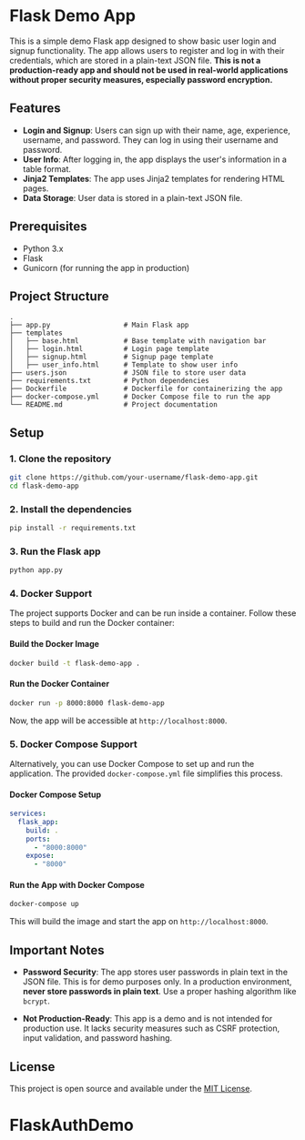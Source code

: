 # Flask Demo App

This is a simple demo Flask app designed to show basic user login and signup functionality. The app allows users to register and log in with their credentials, which are stored in a plain-text JSON file. **This is not a production-ready app and should not be used in real-world applications without proper security measures, especially password encryption.**

## Features

- **Login and Signup**: Users can sign up with their name, age, experience, username, and password. They can log in using their username and password.
- **User Info**: After logging in, the app displays the user's information in a table format.
- **Jinja2 Templates**: The app uses Jinja2 templates for rendering HTML pages.
- **Data Storage**: User data is stored in a plain-text JSON file.

## Prerequisites

- Python 3.x
- Flask
- Gunicorn (for running the app in production)

## Project Structure

```
.
├── app.py                  # Main Flask app
├── templates
│   ├── base.html           # Base template with navigation bar
│   ├── login.html          # Login page template
│   ├── signup.html         # Signup page template
│   ├── user_info.html      # Template to show user info
├── users.json              # JSON file to store user data
├── requirements.txt        # Python dependencies
├── Dockerfile              # Dockerfile for containerizing the app
├── docker-compose.yml      # Docker Compose file to run the app
└── README.md               # Project documentation
```

## Setup

### 1. Clone the repository

```bash
git clone https://github.com/your-username/flask-demo-app.git
cd flask-demo-app
```

### 2. Install the dependencies

```bash
pip install -r requirements.txt
```

### 3. Run the Flask app

```bash
python app.py
```

### 4. Docker Support

The project supports Docker and can be run inside a container. Follow these steps to build and run the Docker container:

#### Build the Docker Image

```bash
docker build -t flask-demo-app .
```

#### Run the Docker Container

```bash
docker run -p 8000:8000 flask-demo-app
```

Now, the app will be accessible at `http://localhost:8000`.

### 5. Docker Compose Support

Alternatively, you can use Docker Compose to set up and run the application. The provided `docker-compose.yml` file simplifies this process.

#### Docker Compose Setup

```yaml
services:
  flask_app:
    build: .
    ports:
      - "8000:8000"
    expose:
      - "8000"
```

#### Run the App with Docker Compose

```bash
docker-compose up
```

This will build the image and start the app on `http://localhost:8000`.

## Important Notes

- **Password Security**: The app stores user passwords in plain text in the JSON file. This is for demo purposes only. In a production environment, **never store passwords in plain text**. Use a proper hashing algorithm like `bcrypt`.
  
- **Not Production-Ready**: This app is a demo and is not intended for production use. It lacks security measures such as CSRF protection, input validation, and password hashing.

## License

This project is open source and available under the [MIT License](LICENSE).
# FlaskAuthDemo
